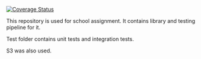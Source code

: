 [![Coverage Status](https://coveralls.io/repos/github/khazaam/TestingProject/badge.svg?branch=master)](https://coveralls.io/github/khazaam/TestingProject?branch=master)

This repository is used for school assignment.
It contains library and testing pipeline for it.

Test folder contains unit tests and integration tests.


S3 was also used.
